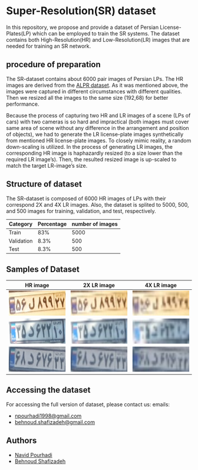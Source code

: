 
# Super-Resolution(SR) dataset

In this repository, we propose and provide a dataset of Persian License-Plates(LP) which can be employed to train the SR systems. The dataset contains both High-Resolution(HR) and Low-Resolution(LR) images that are needed for training an SR network. 

## procedure of preparation

The SR-dataset contains about 6000 pair images of Persian LPs. The HR images are derived from the [ALPR dataset](https://github.com/behnoudshafizadeh/iranian-LPR-using-deep-learning-algorithm). As it was mentioned above, the images were captured in different circumstances with different qualities. Then we resized all the images to the same size (192,68) for better performance.

Because the process of capturing two HR and LR images of a scene (LPs of cars) with two cameras is so hard and impractical (both images must cover same area of scene without any difference in the arrangement and position of objects), we had to generate the LR license-plate images synthetically from mentioned HR license-plate images. 
To closely mimic reality, a random down-scaling is utilized. In the process of generating LR images, the corresponding HR image is haphazardly resized (to a size lower than the required LR image’s). Then, the resulted resized image is up-scaled to match the target LR-image’s size.

## Structure of dataset

The SR-dataset is composed of 6000 HR images of LPs with their correspond 2X and 4X LR images. Also, the dataset is splited to 5000, 500, and 500 images for training, validation, and test, respectively.

                    
   Category   |   Percentage  |  number of images
------------- | ------------- | -------------
Train  | 83%  | 5000
Validation  | 8.3%  | 500
Test  | 8.3%  | 500

## Samples of Dataset

   HR image   |   2X LR image  |  4X LR image
------------- |  ------------- | -------------
<img src="/samples/0001HR.jpg"  width="192" height="68">  | <img src="/samples/0001X2.jpg"  width="192" height="68">  | <img src="/samples/0001X4.jpg"  width="192" height="68">
<img src="/samples/0002HR.jpg"  width="192" height="68">  | <img src="/samples/0002X2.jpg"  width="192" height="68">  | <img src="/samples/0002X4.jpg"  width="192" height="68">
<img src="/samples/0004HR.jpg"  width="192" height="68">  | <img src="/samples/0004X2.jpg"  width="192" height="68">  | <img src="/samples/0004X4.jpg"  width="192" height="68">


## Accessing the dataset
For accessing the full version of dataset, please contact us:
emails:
  - npourhadi1998@gmail.com
  - behnoud.shafizadeh@gmail.com



## Authors

- [Navid Pourhadi](https://www.github.com/navidpourhadi)
- [Behnoud Shafizadeh](https://github.com/behnoudshafizadeh)
